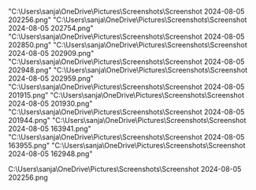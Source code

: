 "C:\Users\sanja\OneDrive\Pictures\Screenshots\Screenshot 2024-08-05 202256.png"
"C:\Users\sanja\OneDrive\Pictures\Screenshots\Screenshot 2024-08-05 202754.png"
"C:\Users\sanja\OneDrive\Pictures\Screenshots\Screenshot 2024-08-05 202850.png"
"C:\Users\sanja\OneDrive\Pictures\Screenshots\Screenshot 2024-08-05 202909.png"
"C:\Users\sanja\OneDrive\Pictures\Screenshots\Screenshot 2024-08-05 202948.png"
"C:\Users\sanja\OneDrive\Pictures\Screenshots\Screenshot 2024-08-05 202959.png"
"C:\Users\sanja\OneDrive\Pictures\Screenshots\Screenshot 2024-08-05 201915.png"
"C:\Users\sanja\OneDrive\Pictures\Screenshots\Screenshot 2024-08-05 201930.png"
"C:\Users\sanja\OneDrive\Pictures\Screenshots\Screenshot 2024-08-05 201944.png"
"C:\Users\sanja\OneDrive\Pictures\Screenshots\Screenshot 2024-08-05 163941.png"
"C:\Users\sanja\OneDrive\Pictures\Screenshots\Screenshot 2024-08-05 163955.png"
"C:\Users\sanja\OneDrive\Pictures\Screenshots\Screenshot 2024-08-05 162948.png"

C:\Users\sanja\OneDrive\Pictures\Screenshots\Screenshot 2024-08-05 202256.png
